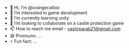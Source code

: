 - 👋 Hi, I’m @orangecatboi
- 👀 I’m interested in game development
- 🌱 I’m currently learning unity
- 💞️ I’m looking to collaborate on a castle protection game 
- 📫 How to reach me email - yashrparab21@gmail.com
- 😄 Pronouns: ...
- ⚡ Fun fact: ...

<!---
orangecatboi/orangecatboi is a ✨ special ✨ repository because its `README.md` (this file) appears on your GitHub profile.
You can click the Preview link to take a look at your changes.
--->
